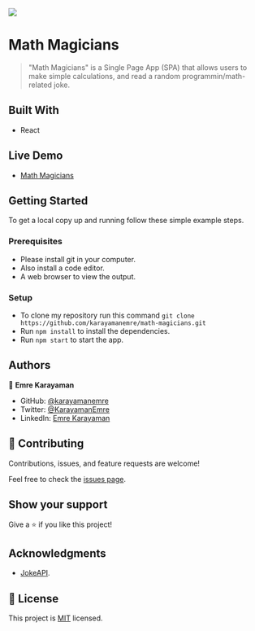 ![](https://img.shields.io/badge/Microverse-blueviolet)

# Math Magicians

> "Math Magicians" is a Single Page App (SPA) that allows users to make simple calculations, and read a random programmin/math-related joke.

## Built With

- React

## Live Demo

- [Math Magicians](https://mathmagicians-karayamanemre.netlify.app/)

## Getting Started

To get a local copy up and running follow these simple example steps.

### Prerequisites

- Please install git in your computer.
- Also install a code editor.
- A web browser to view the output.

### Setup

- To clone my repository run this command `git clone https://github.com/karayamanemre/math-magicians.git`
- Run `npm install` to install the dependencies.
- Run `npm start` to start the app.

## Authors

👤 **Emre Karayaman**

- GitHub: [@karayamanemre](https://github.com/karayamanemre)
- Twitter: [@KarayamanEmre](https://twitter.com/KarayamanEmre)
- LinkedIn: [Emre Karayaman](https://www.linkedin.com/in/emre-karayaman-a7b45b243/)

## 🤝 Contributing

Contributions, issues, and feature requests are welcome!

Feel free to check the [issues page](../../issues/).

## Show your support

Give a ⭐️ if you like this project!

## Acknowledgments

- [JokeAPI](https://v2.jokeapi.dev/).

## 📝 License

This project is [MIT](./LICENSE.md) licensed.
